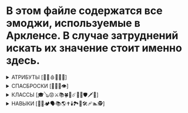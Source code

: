 # В этом файле содержатся все эмоджи, используемые в Аркленсе. В случае затруднений искать их значение стоит именно здесь.

<details>
  <summary>АТРИБУТЫ [💪🏃🩸🧠🦉👄]</summary>
  
+ 💪 Сила  
+ 🏃 Ловкость  
+ 🩸 Выносливость  
+ 🧠 Интеллект  
+ 🦉 Мудрость  
+ 👄 Харизма  
</details>

<details>
  <summary>СПАСБРОСКИ [🐂🐭🔬👁️]</summary>
  
+ 🐂 Стойкость  
+ 🐭 Реакция  
+ ♾️ Воля  
+ 🔬 Концентрация  
+ 👁️ Внимание  
</details>

<details>
  <summary>КЛАССЫ [🎓🪕😡⚔️📚🍀📜☄️👹🧘🛡️🗡️🦅]</summary>
  
+ 🎓 Алхимик  
+ 🪕 Бард  
+ 😡 Варвар  
+ ⚔️ Воин  
+ 📚 Волшебник  
+ 🍀 Друид  
+ 📜 Жрец  
+ ☄️ Кинетик  
+ 👹 Колдун  
+ 🧘 Монах
+ 🛡️ Паладин  
+ 🗡️ Плут  
+ 🦅 Рейнджер  
</details>
  
<details>
  <summary>НАВЫКИ [🤸🏇🏕️🗣️📚🌎✝️🕯️🏞️🧗🛠️🩹🏊🕵️]</summary>
  
+ 🤸 Акробатика  
+ 🏇 Верховая езда  
+ 🏕️ Выживание  
+ 🗣️ Переговоры  
+ 📚 Зн. Магии  
+ 🌎 Зн. Мира  
+ ✝️ Зн. Религии  
+ 🕯️ Зн. Подземелий  
+ 🏞️ Зн. Природы  
+ 🧗 Лазание  
+ 🛠️ Механика  
+ 🩹 Медицина
+ 🏊 Плавание
+ 🕵️ Скрытность
</details>
  
